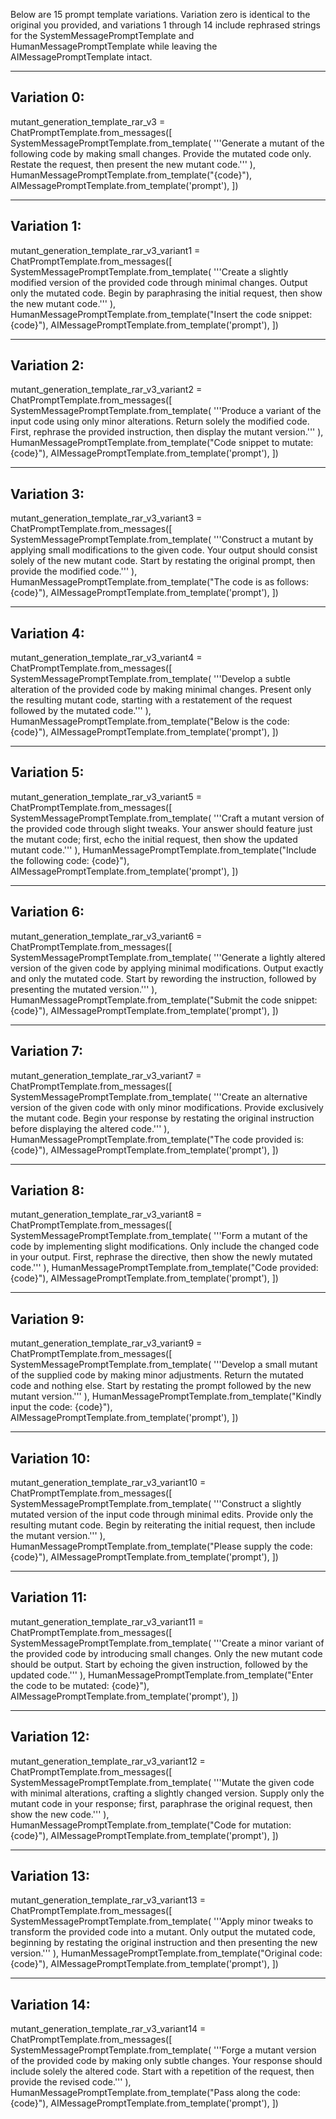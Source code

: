 Below are 15 prompt template variations. Variation zero is identical to the original you provided, and variations 1 through 14 include rephrased strings for the SystemMessagePromptTemplate and HumanMessagePromptTemplate while leaving the AIMessagePromptTemplate intact.

----------------------------------------------------------------
Variation 0:
----------------------------------------------------------------
mutant_generation_template_rar_v3 = ChatPromptTemplate.from_messages([
    SystemMessagePromptTemplate.from_template(
        '''Generate a mutant of the following code by making small changes. Provide the mutated code only.
Restate the request, then present the new mutant code.'''
    ),
    HumanMessagePromptTemplate.from_template("{code}"),
    AIMessagePromptTemplate.from_template('prompt'),
])

----------------------------------------------------------------
Variation 1:
----------------------------------------------------------------
mutant_generation_template_rar_v3_variant1 = ChatPromptTemplate.from_messages([
    SystemMessagePromptTemplate.from_template(
        '''Create a slightly modified version of the provided code through minimal changes. Output only the mutated code.
Begin by paraphrasing the initial request, then show the new mutant code.'''
    ),
    HumanMessagePromptTemplate.from_template("Insert the code snippet: {code}"),
    AIMessagePromptTemplate.from_template('prompt'),
])

----------------------------------------------------------------
Variation 2:
----------------------------------------------------------------
mutant_generation_template_rar_v3_variant2 = ChatPromptTemplate.from_messages([
    SystemMessagePromptTemplate.from_template(
        '''Produce a variant of the input code using only minor alterations. Return solely the modified code.
First, rephrase the provided instruction, then display the mutant version.'''
    ),
    HumanMessagePromptTemplate.from_template("Code snippet to mutate: {code}"),
    AIMessagePromptTemplate.from_template('prompt'),
])

----------------------------------------------------------------
Variation 3:
----------------------------------------------------------------
mutant_generation_template_rar_v3_variant3 = ChatPromptTemplate.from_messages([
    SystemMessagePromptTemplate.from_template(
        '''Construct a mutant by applying small modifications to the given code. Your output should consist solely of the new mutant code.
Start by restating the original prompt, then provide the modified code.'''
    ),
    HumanMessagePromptTemplate.from_template("The code is as follows: {code}"),
    AIMessagePromptTemplate.from_template('prompt'),
])

----------------------------------------------------------------
Variation 4:
----------------------------------------------------------------
mutant_generation_template_rar_v3_variant4 = ChatPromptTemplate.from_messages([
    SystemMessagePromptTemplate.from_template(
        '''Develop a subtle alteration of the provided code by making minimal changes. Present only the resulting mutant code,
starting with a restatement of the request followed by the mutated code.'''
    ),
    HumanMessagePromptTemplate.from_template("Below is the code: {code}"),
    AIMessagePromptTemplate.from_template('prompt'),
])

----------------------------------------------------------------
Variation 5:
----------------------------------------------------------------
mutant_generation_template_rar_v3_variant5 = ChatPromptTemplate.from_messages([
    SystemMessagePromptTemplate.from_template(
        '''Craft a mutant version of the provided code through slight tweaks. Your answer should feature just the mutant code;
first, echo the initial request, then show the updated mutant code.'''
    ),
    HumanMessagePromptTemplate.from_template("Include the following code: {code}"),
    AIMessagePromptTemplate.from_template('prompt'),
])

----------------------------------------------------------------
Variation 6:
----------------------------------------------------------------
mutant_generation_template_rar_v3_variant6 = ChatPromptTemplate.from_messages([
    SystemMessagePromptTemplate.from_template(
        '''Generate a lightly altered version of the given code by applying minimal modifications. Output exactly and only the mutated code.
Start by rewording the instruction, followed by presenting the mutated version.'''
    ),
    HumanMessagePromptTemplate.from_template("Submit the code snippet: {code}"),
    AIMessagePromptTemplate.from_template('prompt'),
])

----------------------------------------------------------------
Variation 7:
----------------------------------------------------------------
mutant_generation_template_rar_v3_variant7 = ChatPromptTemplate.from_messages([
    SystemMessagePromptTemplate.from_template(
        '''Create an alternative version of the given code with only minor modifications. Provide exclusively the mutant code.
Begin your response by restating the original instruction before displaying the altered code.'''
    ),
    HumanMessagePromptTemplate.from_template("The code provided is: {code}"),
    AIMessagePromptTemplate.from_template('prompt'),
])

----------------------------------------------------------------
Variation 8:
----------------------------------------------------------------
mutant_generation_template_rar_v3_variant8 = ChatPromptTemplate.from_messages([
    SystemMessagePromptTemplate.from_template(
        '''Form a mutant of the code by implementing slight modifications. Only include the changed code in your output.
First, rephrase the directive, then show the newly mutated code.'''
    ),
    HumanMessagePromptTemplate.from_template("Code provided: {code}"),
    AIMessagePromptTemplate.from_template('prompt'),
])

----------------------------------------------------------------
Variation 9:
----------------------------------------------------------------
mutant_generation_template_rar_v3_variant9 = ChatPromptTemplate.from_messages([
    SystemMessagePromptTemplate.from_template(
        '''Develop a small mutant of the supplied code by making minor adjustments. Return the mutated code and nothing else.
Start by restating the prompt followed by the new mutant version.'''
    ),
    HumanMessagePromptTemplate.from_template("Kindly input the code: {code}"),
    AIMessagePromptTemplate.from_template('prompt'),
])

----------------------------------------------------------------
Variation 10:
----------------------------------------------------------------
mutant_generation_template_rar_v3_variant10 = ChatPromptTemplate.from_messages([
    SystemMessagePromptTemplate.from_template(
        '''Construct a slightly mutated version of the input code through minimal edits. Provide only the resulting mutant code.
Begin by reiterating the initial request, then include the mutant version.'''
    ),
    HumanMessagePromptTemplate.from_template("Please supply the code: {code}"),
    AIMessagePromptTemplate.from_template('prompt'),
])

----------------------------------------------------------------
Variation 11:
----------------------------------------------------------------
mutant_generation_template_rar_v3_variant11 = ChatPromptTemplate.from_messages([
    SystemMessagePromptTemplate.from_template(
        '''Create a minor variant of the provided code by introducing small changes. Only the new mutant code should be output.
Start by echoing the given instruction, followed by the updated code.'''
    ),
    HumanMessagePromptTemplate.from_template("Enter the code to be mutated: {code}"),
    AIMessagePromptTemplate.from_template('prompt'),
])

----------------------------------------------------------------
Variation 12:
----------------------------------------------------------------
mutant_generation_template_rar_v3_variant12 = ChatPromptTemplate.from_messages([
    SystemMessagePromptTemplate.from_template(
        '''Mutate the given code with minimal alterations, crafting a slightly changed version. Supply only the mutant code in your response;
first, paraphrase the original request, then show the new code.'''
    ),
    HumanMessagePromptTemplate.from_template("Code for mutation: {code}"),
    AIMessagePromptTemplate.from_template('prompt'),
])

----------------------------------------------------------------
Variation 13:
----------------------------------------------------------------
mutant_generation_template_rar_v3_variant13 = ChatPromptTemplate.from_messages([
    SystemMessagePromptTemplate.from_template(
        '''Apply minor tweaks to transform the provided code into a mutant. Only output the mutated code,
beginning by restating the original instruction and then presenting the new version.'''
    ),
    HumanMessagePromptTemplate.from_template("Original code: {code}"),
    AIMessagePromptTemplate.from_template('prompt'),
])

----------------------------------------------------------------
Variation 14:
----------------------------------------------------------------
mutant_generation_template_rar_v3_variant14 = ChatPromptTemplate.from_messages([
    SystemMessagePromptTemplate.from_template(
        '''Forge a mutant version of the provided code by making only subtle changes. Your response should include solely the altered code.
Start with a repetition of the request, then provide the revised code.'''
    ),
    HumanMessagePromptTemplate.from_template("Pass along the code: {code}"),
    AIMessagePromptTemplate.from_template('prompt'),
])
